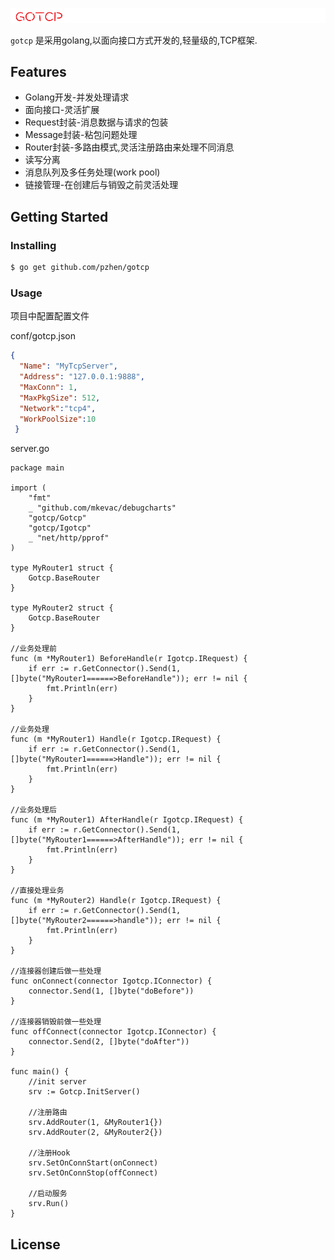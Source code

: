 ![](./logo.png)

`gotcp` 是采用golang,以面向接口方式开发的,轻量级的,TCP框架.


## Features

- Golang开发-并发处理请求
- 面向接口-灵活扩展
- Request封装-消息数据与请求的包装
- Message封装-粘包问题处理
- Router封装-多路由模式,灵活注册路由来处理不同消息
- 读写分离
- 消息队列及多任务处理(work pool)
- 链接管理-在创建后与销毁之前灵活处理

## Getting Started

### Installing

```sh
$ go get github.com/pzhen/gotcp
```

### Usage

项目中配置配置文件

conf/gotcp.json
```json
{
  "Name": "MyTcpServer",
  "Address": "127.0.0.1:9888",
  "MaxConn": 1,
  "MaxPkgSize": 512,
  "Network":"tcp4",
  "WorkPoolSize":10
 }
```

server.go
```
package main

import (
	"fmt"
	_ "github.com/mkevac/debugcharts"
	"gotcp/Gotcp"
	"gotcp/Igotcp"
	_ "net/http/pprof"
)

type MyRouter1 struct {
	Gotcp.BaseRouter
}

type MyRouter2 struct {
	Gotcp.BaseRouter
}

//业务处理前
func (m *MyRouter1) BeforeHandle(r Igotcp.IRequest) {
	if err := r.GetConnector().Send(1, []byte("MyRouter1======>BeforeHandle")); err != nil {
		fmt.Println(err)
	}
}

//业务处理
func (m *MyRouter1) Handle(r Igotcp.IRequest) {
	if err := r.GetConnector().Send(1, []byte("MyRouter1======>Handle")); err != nil {
		fmt.Println(err)
	}
}

//业务处理后
func (m *MyRouter1) AfterHandle(r Igotcp.IRequest) {
	if err := r.GetConnector().Send(1, []byte("MyRouter1======>AfterHandle")); err != nil {
		fmt.Println(err)
	}
}

//直接处理业务
func (m *MyRouter2) Handle(r Igotcp.IRequest) {
	if err := r.GetConnector().Send(1, []byte("MyRouter2======>handle")); err != nil {
		fmt.Println(err)
	}
}

//连接器创建后做一些处理
func onConnect(connector Igotcp.IConnector) {
	connector.Send(1, []byte("doBefore"))
}

//连接器销毁前做一些处理
func offConnect(connector Igotcp.IConnector) {
	connector.Send(2, []byte("doAfter"))
}

func main() {
	//init server
	srv := Gotcp.InitServer()

	//注册路由
	srv.AddRouter(1, &MyRouter1{})
	srv.AddRouter(2, &MyRouter2{})

	//注册Hook
	srv.SetOnConnStart(onConnect)
	srv.SetOnConnStop(offConnect)

	//启动服务
	srv.Run()
}
```

## License

